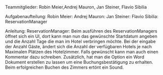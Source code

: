 Teammitglieder:
Robin Meier,Andrej Mauron, Jan Steiner, Flavio Sibilia

Aufgabenaufteilung:
Robin Meier:
Andrej Mauron:
Jan Steiner:
Flavio Sibilia: ReservationManager

Anleitung:
ReservationManager: Beim ausführen des ReservationManagers öffnet sich ein UI, dort kann man nun das gewünschte Startdatum angeben und die Anzahl Tage die man im Hotel verbringen möchte. 
Bei der eingabe der Anzahl Gäste, ändert sich die Anzahl der verfügbaren Hotels je nach Maximalen Plätzen des Hotelzimmer. Falls gewünscht kann man auch einen Kommentar dazu schreiben.
Zusätzlich, hat man die Option ein Word Dokument erstellen zu lassen um eine Buchungsbestätigung zu erhalten. Beim erfolgreichen Buchen des Zimmers ertönt ein Sound.

